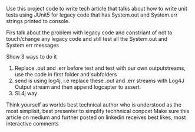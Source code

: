 Use this project code to write tech article that talks about how to write unit tests using JUnit5 for legacy code that has System.out and System.err strings printed to console.

Firs talk about the problem with legacy code and constriant of not to touch/change any legacy code and still test all the System.out and System.err messages

Show 3 ways to do it

1. Replace .out and .err before test and test with our own outputstreams, use the code in first folder and subfolders
2. send is using log4j, i.e replace these .out and .err streams with Log4J Output stream and then append logcapter to assert
3. SL4j way

Think yourself as worlds best technical author who is understood as the most simplisit, best presenter to simplify techhnical conpcet
Make sure this article on medium and further posted on linkedin receives best likes, most interactive comments
